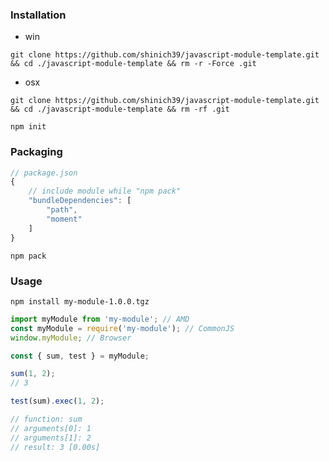 ### Installation

- win

```console
git clone https://github.com/shinich39/javascript-module-template.git && cd ./javascript-module-template && rm -r -Force .git
```

- osx

```console
git clone https://github.com/shinich39/javascript-module-template.git && cd ./javascript-module-template && rm -rf .git
```

```console
npm init
```

### Packaging

```js
// package.json
{
	// include module while "npm pack"
	"bundleDependencies": [
		"path",
		"moment"
	]
}
```

```console
npm pack
```

### Usage

```console
npm install my-module-1.0.0.tgz
```

```js
import myModule from 'my-module'; // AMD
const myModule = require('my-module'); // CommonJS
window.myModule; // Browser
```

```js
const { sum, test } = myModule;

sum(1, 2);
// 3

test(sum).exec(1, 2);

// function: sum
// arguments[0]: 1
// arguments[1]: 2
// result: 3 [0.00s]
```